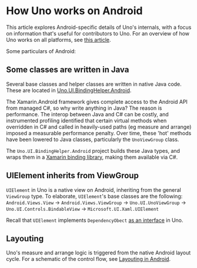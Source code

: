 ﻿---
uid: Uno.Contributing.Android
---

# How Uno works on Android

This article explores Android-specific details of Uno's internals, with a focus on information that's useful for contributors to Uno. For an overview of how Uno works on all platforms, see [this article](uno-internals-overview.md).

Some particulars of Android:

## Some classes are written in Java

Several base classes and helper classes are written in native Java code. These are located in [Uno.UI.BindingHelper.Android](https://github.com/unoplatform/uno/tree/master/src/Uno.UI.BindingHelper.Android/Uno/UI).

The Xamarin.Android framework gives complete access to the Android API from managed C#, so why write anything in Java? The reason is performance. The interop between Java and C# can be costly, and instrumented profiling identified that certain virtual methods when overridden in C# and called in heavily-used paths (eg measure and arrange) imposed a measurable performance penalty. Over time, these 'hot' methods have been lowered to Java classes, particularly the `UnoViewGroup` class. 

The `Uno.UI.BindingHelper.Android` project builds these Java types, and wraps them in a [Xamarin binding library](https://docs.microsoft.com/en-us/xamarin/android/platform/binding-java-library/), making them available via C#.

## UIElement inherits from ViewGroup

`UIElement` in Uno is a native view on Android, inheriting from the general `ViewGroup` type. To elaborate, `UIElement`'s base classes are the following:
`Android.Views.View` → `Android.Views.ViewGroup` → `Uno.UI.UnoViewGroup` → `Uno.UI.Controls.BindableView` → `Microsoft.UI.Xaml.UIElement`

Recall that `UIElement` implements `DependencyObect` [as an interface](uno-internals-overview.md) in Uno.

## Layouting

Uno's measure and arrange logic is triggered from the native Android layout cycle. For a schematic of the control flow, see [Layouting in Android](Uno-UI-Layouting-Android.md).
